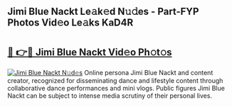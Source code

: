## Jimi Blue Nackt Le𝚊k𝚎d N𝚞𝚍es - Part-FYP Photos Vid𝚎o Le𝚊ks KaD4R

# <h2><a href="http://fb6qyz2.evod.top/?m=Jimi+Blue+Nackt">🔗 👉🔴 Jimi Blue Nackt Vid𝚎o Ph𝚘t𝚘s</a></h2>

[![Jimi Blue Nackt N𝚞d𝚎s](https://i.imgur.com/8V9OHl7.gif)](http://fb6qyz2.evod.top/?m=Jimi+Blue+Nackt)
Online persona Jimi Blue Nackt and content creator, recognized for disseminating dance and lifestyle content through collaborative dance performances and mini vlogs. Public figures Jimi Blue Nackt can be subject to intense media scrutiny of their personal lives. 
